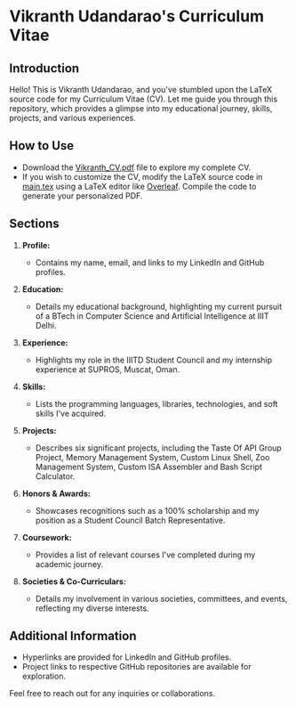 # Vikranth Udandarao's Curriculum Vitae

## Introduction
Hello! This is Vikranth Udandarao, and you've stumbled upon the LaTeX source code for my Curriculum Vitae (CV). Let me guide you through this repository, which provides a glimpse into my educational journey, skills, projects, and various experiences.

## How to Use
- Download the [Vikranth_CV.pdf](Vikranth_CV.pdf) file to explore my complete CV.
- If you wish to customize the CV, modify the LaTeX source code in [main.tex](main.tex) using a LaTeX editor like [Overleaf](https://www.overleaf.com). Compile the code to generate your personalized PDF.

## Sections
1.  **Profile:**
    
    *   Contains my name, email, and links to my LinkedIn and GitHub profiles.
2.  **Education:**
    
    *   Details my educational background, highlighting my current pursuit of a BTech in Computer Science and Artificial Intelligence at IIIT Delhi.
3.  **Experience:**
    
    *   Highlights my role in the IIITD Student Council and my internship experience at SUPROS, Muscat, Oman.
4.  **Skills:**
    
    *   Lists the programming languages, libraries, technologies, and soft skills I've acquired.
5.  **Projects:**
    
    *   Describes six significant projects, including the Taste Of API Group Project, Memory Management System, Custom Linux Shell, Zoo Management System, Custom ISA Assembler and Bash Script Calculator.
6.  **Honors & Awards:**
    
    *   Showcases recognitions such as a 100% scholarship and my position as a Student Council Batch Representative.
7.  **Coursework:**
    
    *   Provides a list of relevant courses I've completed during my academic journey.
8.  **Societies & Co-Curriculars:**
    
    *   Details my involvement in various societies, committees, and events, reflecting my diverse interests.

## Additional Information
- Hyperlinks are provided for LinkedIn and GitHub profiles.
- Project links to respective GitHub repositories are available for exploration.

Feel free to reach out for any inquiries or collaborations.